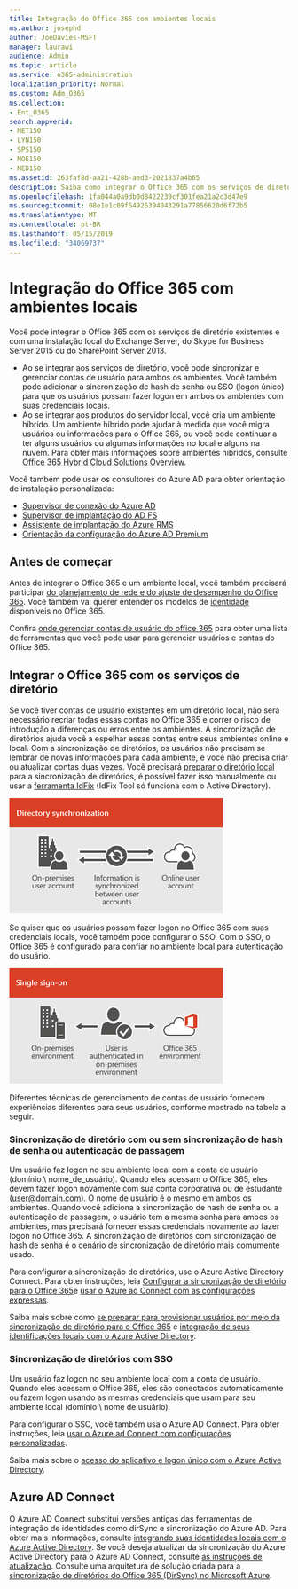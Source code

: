 ```yaml
---
title: Integração do Office 365 com ambientes locais
ms.author: josephd
author: JoeDavies-MSFT
manager: laurawi
audience: Admin
ms.topic: article
ms.service: o365-administration
localization_priority: Normal
ms.custom: Adm_O365
ms.collection:
- Ent_O365
search.appverid:
- MET150
- LYN150
- SPS150
- MOE150
- MED150
ms.assetid: 263faf8d-aa21-428b-aed3-2021837a4b65
description: Saiba como integrar o Office 365 com os serviços de diretório existentes.
ms.openlocfilehash: 1fa044a0a9db0d8422239cf301fea21a2c3d47e9
ms.sourcegitcommit: 08e1e1c09f64926394043291a77856620d6f72b5
ms.translationtype: MT
ms.contentlocale: pt-BR
ms.lasthandoff: 05/15/2019
ms.locfileid: "34069737"
---
```

# <a name="office-365-integration-with-on-premises-environments"></a>Integração do Office 365 com ambientes locais

Você pode integrar o Office 365 com os serviços de diretório existentes e com uma instalação local do Exchange Server, do Skype for Business Server 2015 ou do SharePoint Server 2013.
  
 - Ao se integrar aos serviços de diretório, você pode sincronizar e gerenciar contas de usuário para ambos os ambientes. Você também pode adicionar a sincronização de hash de senha ou SSO (logon único) para que os usuários possam fazer logon em ambos os ambientes com suas credenciais locais.
 - Ao se integrar aos produtos do servidor local, você cria um ambiente híbrido. Um ambiente híbrido pode ajudar à medida que você migra usuários ou informações para o Office 365, ou você pode continuar a ter alguns usuários ou algumas informações no local e alguns na nuvem. Para obter mais informações sobre ambientes híbridos, consulte [Office 365 Hybrid Cloud Solutions Overview](https://support.office.com/article/59616fab-acdb-40e9-b414-cf0c965c80b7).

Você também pode usar os consultores do Azure AD para obter orientação de instalação personalizada:
- [Supervisor de conexão do Azure AD](https://aka.ms/aadconnectpwsync)
- [Supervisor de implantação do AD FS](https://aka.ms/adfsguidance)
- [Assistente de implantação do Azure RMS](https://aka.ms/azuremsguidance)
- [Orientação da configuração do Azure AD Premium](https://aka.ms/aadpguidance)
   
## <a name="before-you-begin"></a>Antes de começar
Antes de integrar o Office 365 e um ambiente local, você também precisará participar [do planejamento de rede e do ajuste de desempenho do Office 365](network-planning-and-performance.md). Você também vai querer entender os modelos de [identidade](about-office-365-identity.md) disponíveis no Office 365. 

Confira [onde gerenciar contas de usuário do office 365](manage-office-365-accounts.md) para obter uma lista de ferramentas que você pode usar para gerenciar usuários e contas do Office 365. 
  
## <a name="integrate-office-365-with-directory-services"></a>Integrar o Office 365 com os serviços de diretório
Se você tiver contas de usuário existentes em um diretório local, não será necessário recriar todas essas contas no Office 365 e correr o risco de introdução a diferenças ou erros entre os ambientes. A sincronização de diretórios ajuda você a espelhar essas contas entre seus ambientes online e local. Com a sincronização de diretórios, os usuários não precisam se lembrar de novas informações para cada ambiente, e você não precisa criar ou atualizar contas duas vezes. Você precisará [preparar o diretório local](prepare-for-directory-synchronization.md) para a sincronização de diretórios, é possível fazer isso manualmente ou usar a [ferramenta IdFix](install-and-run-idfix.md) (IdFix Tool só funciona com o Active Directory). 
  
![Usar a sincronização de diretórios para manter as informações de conta de usuário local e online sincronizadas](media/a64af0d0-9be6-46b1-8727-277e683abf5e.png)
  
Se quiser que os usuários possam fazer logon no Office 365 com suas credenciais locais, você também pode configurar o SSO. Com o SSO, o Office 365 é configurado para confiar no ambiente local para autenticação do usuário.
  
![Com o logon único, a mesma conta está disponível nos ambientes local e online](media/d76235f2-8a53-405e-b8ef-dfa4cfc208b8.png)
  
Diferentes técnicas de gerenciamento de contas de usuário fornecem experiências diferentes para seus usuários, conforme mostrado na tabela a seguir.
 
### <a name="directory-synchronization-with-or-without-password-hash-synchronization-or-pass-through-authentication"></a>**Sincronização de diretório com ou sem sincronização de hash de senha ou autenticação de passagem**
Um usuário faz logon no seu ambiente local com a conta de usuário (domínio \ nome_de_usuário). Quando eles acessam o Office 365, eles devem fazer logon novamente com sua conta corporativa ou de estudante (user@domain.com). O nome de usuário é o mesmo em ambos os ambientes. Quando você adiciona a sincronização de hash de senha ou a autenticação de passagem, o usuário tem a mesma senha para ambos os ambientes, mas precisará fornecer essas credenciais novamente ao fazer logon no Office 365. A sincronização de diretórios com sincronização de hash de senha é o cenário de sincronização de diretório mais comumente usado.

Para configurar a sincronização de diretórios, use o Azure Active Directory Connect. Para obter instruções, leia [Configurar a sincronização de diretório para o Office 365](set-up-directory-synchronization.md)e [usar o Azure ad Connect com as configurações expressas](https://go.microsoft.com/fwlink/p/?LinkId=698537).

Saiba mais sobre como [se preparar para provisionar usuários por meio da sincronização de diretório para o Office 365](prepare-for-directory-synchronization.md) e [integração de seus identificações locais com o Azure Active Directory](https://go.microsoft.com/fwlink/?LinkId=518101).

### <a name="directory-synchronization-with-sso"></a>**Sincronização de diretórios com SSO**
Um usuário faz logon no seu ambiente local com a conta de usuário. Quando eles acessam o Office 365, eles são conectados automaticamente ou fazem logon usando as mesmas credenciais que usam para seu ambiente local (domínio \ nome de usuário).

Para configurar o SSO, você também usa o Azure AD Connect. Para obter instruções, leia [usar o Azure ad Connect com configurações personalizadas](https://go.microsoft.com/fwlink/p/?LinkID=698430).

Saiba mais sobre o [acesso do aplicativo e logon único com o Azure Active Directory](https://go.microsoft.com/fwlink/p/?LinkId=698604).

## <a name="azure-ad-connect"></a>Azure AD Connect
O Azure AD Connect substitui versões antigas das ferramentas de integração de identidades como dirSync e sincronização do Azure AD. Para obter mais informações, consulte [integrando suas identidades locais com o Azure Active Directory](https://go.microsoft.com/fwlink/p/?LinkId=527969). Se você deseja atualizar da sincronização do Azure Active Directory para o Azure AD Connect, consulte [as instruções de atualização](https://go.microsoft.com/fwlink/p/?LinkId=733240). Consulte uma arquitetura de solução criada para a [sincronização de diretórios do Office 365 (DirSync) no Microsoft Azure](https://go.microsoft.com/fwlink/?LinkId=517887).